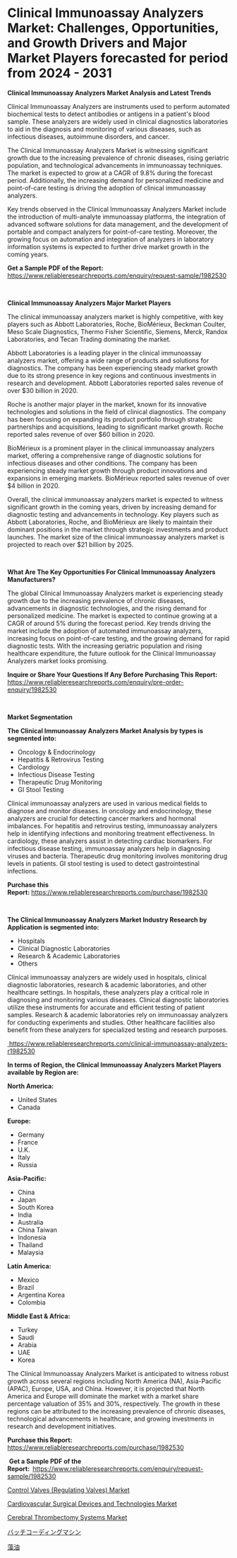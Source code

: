 <p><h1>Clinical Immunoassay Analyzers Market: Challenges, Opportunities, and Growth Drivers and Major Market Players forecasted for period from 2024 - 2031</h1></p><p><strong>Clinical Immunoassay Analyzers Market Analysis and Latest Trends</strong></p>
<p><p>Clinical Immunoassay Analyzers are instruments used to perform automated biochemical tests to detect antibodies or antigens in a patient's blood sample. These analyzers are widely used in clinical diagnostics laboratories to aid in the diagnosis and monitoring of various diseases, such as infectious diseases, autoimmune disorders, and cancer.</p><p>The Clinical Immunoassay Analyzers Market is witnessing significant growth due to the increasing prevalence of chronic diseases, rising geriatric population, and technological advancements in immunoassay techniques. The market is expected to grow at a CAGR of 9.8% during the forecast period. Additionally, the increasing demand for personalized medicine and point-of-care testing is driving the adoption of clinical immunoassay analyzers.</p><p>Key trends observed in the Clinical Immunoassay Analyzers Market include the introduction of multi-analyte immunoassay platforms, the integration of advanced software solutions for data management, and the development of portable and compact analyzers for point-of-care testing. Moreover, the growing focus on automation and integration of analyzers in laboratory information systems is expected to further drive market growth in the coming years.</p></p>
<p><strong>Get a Sample PDF of the Report:&nbsp;</strong> <a href="https://www.reliableresearchreports.com/enquiry/request-sample/1982530">https://www.reliableresearchreports.com/enquiry/request-sample/1982530</a></p>
<p>&nbsp;</p>
<p><strong>Clinical Immunoassay Analyzers Major Market Players</strong></p>
<p><p>The clinical immunoassay analyzers market is highly competitive, with key players such as Abbott Laboratories, Roche, BioMérieux, Beckman Coulter, Meso Scale Diagnostics, Thermo Fisher Scientific, Siemens, Merck, Randox Laboratories, and Tecan Trading dominating the market.</p><p>Abbott Laboratories is a leading player in the clinical immunoassay analyzers market, offering a wide range of products and solutions for diagnostics. The company has been experiencing steady market growth due to its strong presence in key regions and continuous investments in research and development. Abbott Laboratories reported sales revenue of over $30 billion in 2020.</p><p>Roche is another major player in the market, known for its innovative technologies and solutions in the field of clinical diagnostics. The company has been focusing on expanding its product portfolio through strategic partnerships and acquisitions, leading to significant market growth. Roche reported sales revenue of over $60 billion in 2020.</p><p>BioMérieux is a prominent player in the clinical immunoassay analyzers market, offering a comprehensive range of diagnostic solutions for infectious diseases and other conditions. The company has been experiencing steady market growth through product innovations and expansions in emerging markets. BioMérieux reported sales revenue of over $4 billion in 2020.</p><p>Overall, the clinical immunoassay analyzers market is expected to witness significant growth in the coming years, driven by increasing demand for diagnostic testing and advancements in technology. Key players such as Abbott Laboratories, Roche, and BioMérieux are likely to maintain their dominant positions in the market through strategic investments and product launches. The market size of the clinical immunoassay analyzers market is projected to reach over $21 billion by 2025.</p></p>
<p>&nbsp;</p>
<p><strong>What Are The Key Opportunities For Clinical Immunoassay Analyzers Manufacturers?</strong></p>
<p><p>The global Clinical Immunoassay Analyzers market is experiencing steady growth due to the increasing prevalence of chronic diseases, advancements in diagnostic technologies, and the rising demand for personalized medicine. The market is expected to continue growing at a CAGR of around 5% during the forecast period. Key trends driving the market include the adoption of automated immunoassay analyzers, increasing focus on point-of-care testing, and the growing demand for rapid diagnostic tests. With the increasing geriatric population and rising healthcare expenditure, the future outlook for the Clinical Immunoassay Analyzers market looks promising.</p></p>
<p><strong>Inquire or Share Your Questions If Any Before Purchasing This Report:</strong> <a href="https://www.reliableresearchreports.com/enquiry/pre-order-enquiry/1982530">https://www.reliableresearchreports.com/enquiry/pre-order-enquiry/1982530</a></p>
<p>&nbsp;</p>
<p><strong>Market Segmentation</strong></p>
<p><strong>The Clinical Immunoassay Analyzers Market Analysis by types is segmented into:</strong></p>
<p><ul><li>Oncology & Endocrinology</li><li>Hepatitis & Retrovirus Testing</li><li>Cardiology</li><li>Infectious Disease Testing</li><li>Therapeutic Drug Monitoring</li><li>GI Stool Testing</li></ul></p>
<p><p>Clinical immunoassay analyzers are used in various medical fields to diagnose and monitor diseases. In oncology and endocrinology, these analyzers are crucial for detecting cancer markers and hormonal imbalances. For hepatitis and retrovirus testing, immunoassay analyzers help in identifying infections and monitoring treatment effectiveness. In cardiology, these analyzers assist in detecting cardiac biomarkers. For infectious disease testing, immunoassay analyzers help in diagnosing viruses and bacteria. Therapeutic drug monitoring involves monitoring drug levels in patients. GI stool testing is used to detect gastrointestinal infections.</p></p>
<p><strong>Purchase this Report:&nbsp;</strong><a href="https://www.reliableresearchreports.com/purchase/1982530">https://www.reliableresearchreports.com/purchase/1982530</a></p>
<p>&nbsp;</p>
<p><strong>The Clinical Immunoassay Analyzers Market Industry Research by Application is segmented into:</strong></p>
<p><ul><li>Hospitals</li><li>Clinical Diagnostic Laboratories</li><li>Research & Academic Laboratories</li><li>Others</li></ul></p>
<p><p>Clinical immunoassay analyzers are widely used in hospitals, clinical diagnostic laboratories, research & academic laboratories, and other healthcare settings. In hospitals, these analyzers play a critical role in diagnosing and monitoring various diseases. Clinical diagnostic laboratories utilize these instruments for accurate and efficient testing of patient samples. Research & academic laboratories rely on immunoassay analyzers for conducting experiments and studies. Other healthcare facilities also benefit from these analyzers for specialized testing and research purposes.</p></p>
<p><a href="https://www.reliableresearchreports.com/clinical-immunoassay-analyzers-r1982530">&nbsp;https://www.reliableresearchreports.com/clinical-immunoassay-analyzers-r1982530</a></p>
<p><strong>In terms of Region, the Clinical Immunoassay Analyzers Market Players available by Region are:</strong></p>
<p>
    <p> <strong> North America: </strong>
        <ul>
            <li>United States</li>
            <li>Canada</li>
        </ul>
        </p> 
    <p> <strong> Europe: </strong>
        <ul>
            <li>Germany</li>
            <li>France</li>
            <li>U.K.</li>
            <li>Italy</li>
            <li>Russia</li>
        </ul>
        </p> 
    <p> <strong> Asia-Pacific: </strong>
        <ul>
            <li>China</li>
            <li>Japan</li>
            <li>South Korea</li>
            <li>India</li>
            <li>Australia</li>
            <li>China Taiwan</li>
            <li>Indonesia</li>
            <li>Thailand</li>
            <li>Malaysia</li>
        </ul>
        </p> 
    <p> <strong> Latin America: </strong>
        <ul>
            <li>Mexico</li>
            <li>Brazil</li>
            <li>Argentina Korea</li>
            <li>Colombia</li>
        </ul>
        </p> 
    <p> <strong> Middle East & Africa: </strong>
        <ul>
            <li>Turkey</li>
            <li>Saudi</li>
            <li>Arabia</li>
            <li>UAE</li>
            <li>Korea</li>
        </ul>
    </p>
    </p>
<p><p>The Clinical Immunoassay Analyzers Market is anticipated to witness robust growth across several regions including North America (NA), Asia-Pacific (APAC), Europe, USA, and China. However, it is projected that North America and Europe will dominate the market with a market share percentage valuation of 35% and 30%, respectively. The growth in these regions can be attributed to the increasing prevalence of chronic diseases, technological advancements in healthcare, and growing investments in research and development initiatives.</p></p>
<p><strong>Purchase this Report: </strong><a href="https://www.reliableresearchreports.com/purchase/1982530">https://www.reliableresearchreports.com/purchase/1982530</a></p>
<p>&nbsp;<strong>Get a Sample PDF of the Report:&nbsp;&nbsp;</strong><a href="https://www.reliableresearchreports.com/enquiry/request-sample/1982530">https://www.reliableresearchreports.com/enquiry/request-sample/1982530</a></p>
<p><strong></strong></p>
<p><p><a href="https://www.linkedin.com/pulse/control-valves-regulating-market-size-cagr-trends-2024-2030-ry1ze">Control Valves (Regulating Valves) Market</a></p><p><a href="https://github.com/mbisetmhermsr/Market-Research-Report-List-2/blob/main/cardiovascular-surgical-devices-and-technologies-market.md">Cardiovascular Surgical Devices and Technologies Market</a></p><p><a href="https://github.com/cameroneffertz/Market-Research-Report-List-1/blob/main/cerebral-thrombectomy-systems-market.md">Cerebral Thrombectomy Systems Market</a></p><p><a href="https://github.com/RodHoppe07/Market-Research-Report-List-1/blob/main/935480952349.md">バッチコーディングマシン</a></p><p><a href="https://github.com/reliezer65/Market-Research-Report-List-1/blob/main/180056452350.md">藻油</a></p></p>